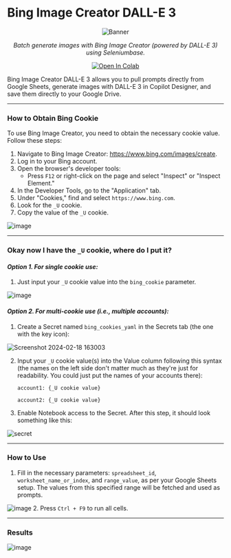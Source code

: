 # **Bing Image Creator DALL-E 3**
<p align="center">
  <img src="https://github.com/meap158/bing_image_creator_dalle3_batch/assets/14327094/9a7e95c9-8b62-45a4-9cb4-7671aef713a8" alt="Banner"/>
</p>
<p align="center">
  <em>Batch generate images with Bing Image Creator (powered by DALL-E 3) using Seleniumbase.   </em>
</p>
<p align="center">
<a target="_blank" href="https://colab.research.google.com/github/meap158/bing_image_creator_dalle3_batch/blob/main/bing_image_creator_dalle3_batch_meap158.ipynb">
  <img src="https://colab.research.google.com/assets/colab-badge.svg" alt="Open In Colab"/>
</a>
</p>
Bing Image Creator DALL-E 3 allows you to pull prompts directly from Google Sheets,
generate images with DALL-E 3 in Copilot Designer,
and save them directly to your Google Drive.

---
### **How to Obtain Bing Cookie**
To use Bing Image Creator, you need to obtain the necessary cookie value. Follow these steps:

1. Navigate to Bing Image Creator: https://www.bing.com/images/create.
2. Log in to your Bing account.
3. Open the browser's developer tools:
   - Press `F12` or right-click on the page and select "Inspect" or "Inspect Element."
4. In the Developer Tools, go to the "Application" tab.
5. Under "Cookies," find and select `https://www.bing.com`.
6. Look for the `_U` cookie.
7. Copy the value of the `_U` cookie.
   
![image](https://github.com/meap158/bing_image_creator_dalle3_batch/assets/14327094/42ce0b74-94e0-4b70-a492-cabc7fb8e73a)

---
### **Okay now I have the `_U` cookie, where do I put it?**
#### *Option 1. For single cookie use:*
1. Just input your `_U` cookie value into the `bing_cookie` parameter.

![image](https://github.com/meap158/bing_image_creator_dalle3_batch/assets/14327094/9d5e5e6b-5cdf-4f9a-8f6a-65ae5e0e28e5)


#### *Option 2. For multi-cookie use (i.e., multiple accounts):*

1. Create a Secret named `bing_cookies_yaml` in the Secrets tab (the one with the key icon):

![Screenshot 2024-02-18 163003](https://github.com/meap158/bing_image_creator_dalle3_batch/assets/14327094/d0eeac10-d2ff-4e3b-a8ae-7ac23397facf)

2. Input your `_U` cookie value(s) into the Value column following this syntax (the names on the left side don't matter much as they're just for readability. You could just put the names of your accounts there):
    ```
    account1: {_U cookie value}

    account2: {_U cookie value}
    ```
3. Enable Notebook access to the Secret.
After this step, it should look something like this:

![secret](https://github.com/meap158/bing_image_creator_dalle3_batch/assets/14327094/062a9e57-ca73-4fed-ac1c-cd682819e422)

---
### **How to Use**
1. Fill in the necessary parameters: `spreadsheet_id`, `worksheet_name_or_index`, and `range_value`, as per your Google Sheets setup. The values from this specified range will be fetched and used as prompts.

![image](https://github.com/meap158/bing_image_creator_dalle3_batch/assets/14327094/add604d5-2a30-4774-95ac-2030c71b6951)
2. Press `Ctrl + F9` to run all cells.

---
### **Results**
![image](https://github.com/meap158/bing_image_creator_dalle3_batch/assets/14327094/3a8169c8-1eb6-48fe-9403-dfa08670c7d4)
